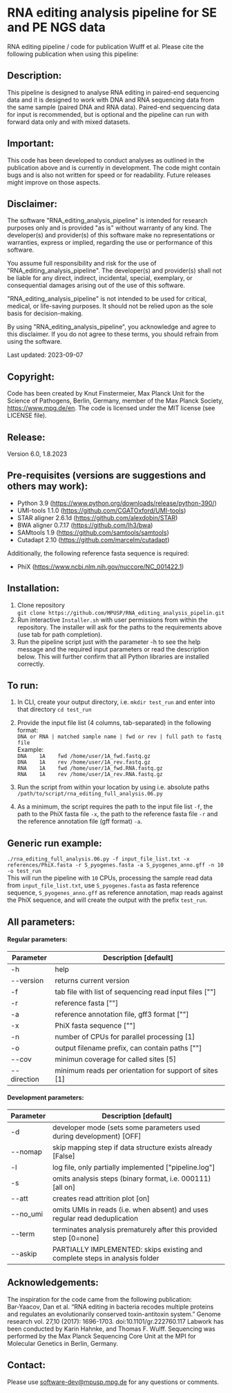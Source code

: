 # RNA editing analysis pipeline for SE and PE NGS data
RNA editing pipeline / code for publication Wulff et al.
Please cite the following publication when using this pipeline:<br>

## Description:
This pipeline is designed to analyse RNA editing in paired-end sequencing data and it is designed to work with DNA and RNA sequencing data from the same sample (paired DNA and RNA data). Paired-end sequencing data for input is recommended, but is optional and the pipeline can run with forward data only and with mixed datasets.

## Important:
This code has been developed to conduct analyses as outlined in the publication above and is currently in development. The code might contain bugs and is also not written for speed or for readability. Future releases might improve on those aspects.

## Disclaimer:

The software "RNA_editing_analysis_pipeline" is intended for research purposes only and is provided "as is" without warranty of any kind. The developer(s) and provider(s) of this software make no representations or warranties, express or implied, regarding the use or performance of this software.

You assume full responsibility and risk for the use of "RNA_editing_analysis_pipeline". The developer(s) and provider(s) shall not be liable for any direct, indirect, incidental, special, exemplary, or consequential damages arising out of the use of this software.

"RNA_editing_analysis_pipeline" is not intended to be used for critical, medical, or life-saving purposes. It should not be relied upon as the sole basis for decision-making.

By using "RNA_editing_analysis_pipeline", you acknowledge and agree to this disclaimer. If you do not agree to these terms, you should refrain from using the software.

Last updated: 2023-09-07

## Copyright:
Code has been created by Knut Finstermeier, Max Planck Unit for the Science of Pathogens, Berlin, Germany, member of the Max Planck Society, https://www.mpg.de/en. The code is licensed under the MIT license (see LICENSE file).

## Release:
Version 6.0, 1.8.2023

## Pre-requisites (versions are suggestions and others may work):
- Python 3.9 (https://www.python.org/downloads/release/python-390/)
- UMI-tools 1.1.0 (https://github.com/CGATOxford/UMI-tools)
- STAR aligner 2.6.1d (https://github.com/alexdobin/STAR)
- BWA aligner 0.7.17 (https://github.com/lh3/bwa)
- SAMtools 1.9 (https://github.com/samtools/samtools)
- Cutadapt 2.10 (https://github.com/marcelm/cutadapt)

Additionally, the following reference fasta sequence is required:
- PhiX (https://www.ncbi.nlm.nih.gov/nuccore/NC_001422.1)

## Installation:
1. Clone repository<br>```git clone https://github.com/MPUSP/RNA_editing_analysis_pipelin.git```
2. Run interactive ```Installer.sh``` with user permissions from within the repository. The installer will ask for the paths to the requirements above (use tab for path completion).
3. Run the pipeline script just with the parameter -h to see the help message and the required input parameters or read the description below. This will further confirm that all Python libraries are installed correctly.

## To run:
1. In CLI, create your output directory, i.e. ```mkdir test_run``` and enter into that directory ```cd test_run```
2. Provide the input file list (4 columns, tab-separated) in the following format:<br>
```DNA or RNA | matched sample name | fwd or rev | full path to fastq file```<br>
Example:<br>
```DNA    1A	fwd	/home/user/1A_fwd.fastq.gz```<br>
```DNA    1A	rev	/home/user/1A_rev.fastq.gz```<br>
```RNA    1A	fwd	/home/user/1A_fwd.RNA.fastq.gz```<br>
```RNA    1A	rev	/home/user/1A_rev.RNA.fastq.gz```<br>

3. Run the script from within your location by using i.e. absolute paths ```/path/to/script/rna_editing_full_analysis.06.py```
4. As a minimum, the script requires the path to the input file list ```-f```, the path to the PhiX fasta file ```-x```, the path to the reference fasta file ```-r``` and the reference annotation file (gff format) ```-a```.

## Generic run example:
```./rna_editing_full_analysis.06.py -f input_file_list.txt -x references/PhiX.fasta -r S_pyogenes.fasta -a S_pyogenes_anno.gff -n 10 -o test_run```<br>
This will run the pipeline with ```10``` CPUs, processing the sample read data from ```input_file_list.txt```, use ```S_pyogenes.fasta``` as fasta reference sequence, ```S_pyogenes_anno.gff``` as reference annotation, map reads against the PhiX sequence, and will create the output with the prefix ```test_run```.

## All parameters:
#### Regular parameters:
| Parameter | Description [default] |
| --- | --- |
| -h | help |
| --version | returns current version |
| -f | tab file with list of sequencing read input files [""] |
| -r | reference fasta [""] |
| -a | reference annotation file, gff3 format [""]<br> |
| -x | PhiX fasta sequence [""] |
| -n | number of CPUs for parallel processing [1] |
| -o | output filename prefix, can contain paths [""] |
| --cov | minimun coverage for called sites [5] |
| --direction | minimum reads per orientation for support of sites [1] |

#### Development parameters:
| Parameter | Description [default] |
| --- | --- |
| -d | developer mode (sets some parameters used during development) [OFF] |
| --nomap | skip mapping step if data structure exists already [False] |
| -l | log file, only partially implemented ["pipeline.log"] |
| -s | omits analysis steps (binary format, i.e. 000111) [all on] |
| --att | creates read attrition plot [on] |
| --no_umi | omits UMIs in reads (i.e. when absent) and uses regular read deduplication |
| --term | terminates analysis prematurely after this provided step [0=none] |
| --askip | PARTIALLY IMPLEMENTED: skips existing and complete steps in analysis folder |

## Acknowledgements:
The inspiration for the code came from the following publication:<br>
Bar-Yaacov, Dan et al. “RNA editing in bacteria recodes multiple proteins and regulates an evolutionarily conserved toxin-antitoxin system.” Genome research vol. 27,10 (2017): 1696-1703. doi:10.1101/gr.222760.117
Labwork has been conducted by Karin Hahnke, and Thomas F. Wulff. Sequencing was performed by the Max Planck Sequencing Core Unit at the MPI for Molecular Genetics in Berlin, Germany.

## Contact:
Please use software-dev@mpusp.mpg.de for any questions or comments.
